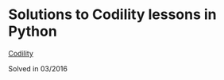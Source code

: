 # Solutions to Codility lessons in Python

[Codility](https://codility.com/programmers/)

Solved in 03/2016
